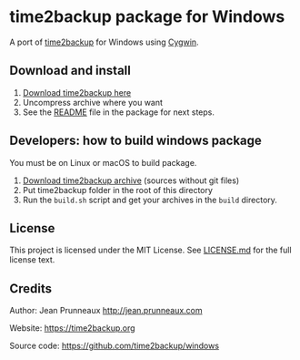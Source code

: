 # time2backup package for Windows

A port of [time2backup](https://time2backup.org) for Windows using [Cygwin](https://www.cygwin.com).

## Download and install
1. [Download time2backup here](https://time2backup.org)
2. Uncompress archive where you want
3. See the [README](package/README.md) file in the package for next steps.

## Developers: how to build windows package
You must be on Linux or macOS to build package.

1. [Download time2backup archive](https://time2backup.org) (sources without git files)
2. Put time2backup folder in the root of this directory
3. Run the `build.sh` script and get your archives in the `build` directory.

## License
This project is licensed under the MIT License. See [LICENSE.md](LICENSE.md) for the full license text.

## Credits
Author: Jean Prunneaux http://jean.prunneaux.com

Website: https://time2backup.org

Source code: https://github.com/time2backup/windows
